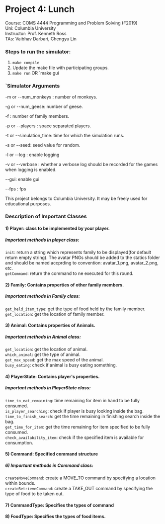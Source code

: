 # Project 4: Lunch
Course: COMS 4444 Programming and Problem Solving (F2019)  
Uni: Columbia University  
Instructor: Prof. Kenneth Ross   
TAs: Vaibhav Darbari, Chengyu Lin   

### Steps to run the simulator:
1. `make compile`
2. Update the make file with participating groups.
3. `make run` OR `make gui

### `Simulator Arguments
-m or --num_monkeys : number of monkeys.

-g or --num_geese: number of geese.

-f : number of family members.

-p or --players : space separated players.

-t or --simulation_time: time for which the simulation runs.

-s or --seed: seed value for random.

-l or --log : enable logging

-v or --verbose : whether a verbose log should be recorded for the games when logging is enabled.

--gui: enable gui

--fps : fps


This project belongs to Columbia University. It may be freely used for educational purposes.

### Description of Important Classes
#### 1) Player: class to be implemented by your player.
##### Important methods in player class:
```init```: return a string which represents family to be displayed(for default return empty string). The avatar PNGs should be added to the statics folder and should be named accprding to convention: avatar_1.png, avatar_2.png, etc. <br/>
```getCommand```: return the command to ne executed for this round.

#### 2) Family: Contains properties of other family members.
##### Important methods in Family class:
```get_held_item_type```: get the type of food held by the family member. <br/>
```get_location```: get the location of family member.

#### 3) Animal: Contains properties of Animals.
##### Important methods in Animal class:
```get_location```: get the location of animal. <br/>
```which_animal```: get the type of animal. <br/>
```get_max_speed```: get the max speed of the animal. <br/>
```busy_eating```: check if animal is busy eating something. <br/>

#### 4) PlayerState: Contains player's properties.
##### Important methods in PlayerState class:
```time_to_eat_remaining```: time remaining for item in hand to be fully consumed. <br/>
```is_player_searching```: check if player is busy looking inside the bag. <br/>
```time_to_finish_search```: get the time remaining in finishing search inside the bag. <br/>
```get_time_for_item```: get the time remaining for item specified to be fully consumed. <br/>
```check_availability_item```: check if the specified item is available for consumption. <br/>

#### 5) Command: Specified command structure
##### 6) Important methods in Command class:
```createMoveCommand```: create a MOVE_TO command by specifying a location within bounds. <br/>
```createRetrieveCommand```: create a TAKE_OUT command by specifying the type of food to be taken out. <br/>

#### 7) CommandType: Specifies the types of command

#### 8) FoodType: Specifies the types of food items.

